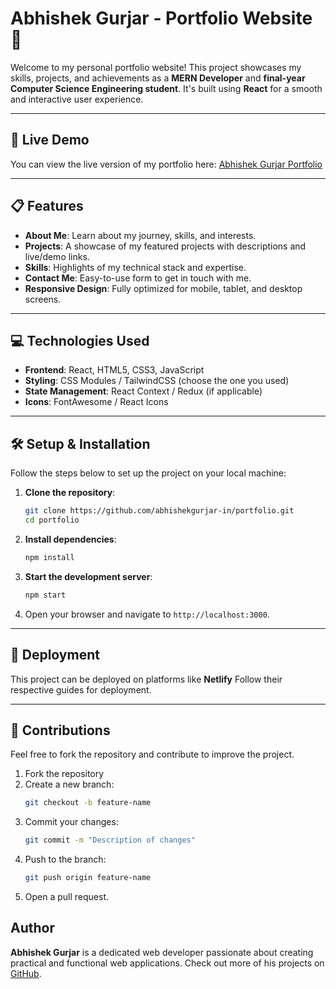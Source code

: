 
# Abhishek Gurjar - Portfolio Website 🌟

Welcome to my personal portfolio website! This project showcases my skills, projects, and achievements as a **MERN Developer** and **final-year Computer Science Engineering student**. It's built using **React** for a smooth and interactive user experience.

---

## 🔗 Live Demo  
You can view the live version of my portfolio here: [Abhishek Gurjar Portfolio](https://abhishekgurjar.netlify.app/) 

---

## 📋 Features  
- **About Me**: Learn about my journey, skills, and interests.  
- **Projects**: A showcase of my featured projects with descriptions and live/demo links.  
- **Skills**: Highlights of my technical stack and expertise.  
- **Contact Me**: Easy-to-use form to get in touch with me.  
- **Responsive Design**: Fully optimized for mobile, tablet, and desktop screens.  

---

## 💻 Technologies Used  
- **Frontend**: React, HTML5, CSS3, JavaScript  
- **Styling**: CSS Modules / TailwindCSS (choose the one you used)  
- **State Management**: React Context / Redux (if applicable)  
- **Icons**: FontAwesome / React Icons  

---

## 🛠️ Setup & Installation  
Follow the steps below to set up the project on your local machine:  

1. **Clone the repository**:  
   ```bash
   git clone https://github.com/abhishekgurjar-in/portfolio.git
   cd portfolio
   ```

2. **Install dependencies**:  
   ```bash
   npm install
   ```

3. **Start the development server**:  
   ```bash
   npm start
   ```

4. Open your browser and navigate to `http://localhost:3000`.

---



## 🚀 Deployment  
This project can be deployed on platforms like **Netlify** Follow their respective guides for deployment.

---

## 🤝 Contributions  
Feel free to fork the repository and contribute to improve the project.  

1. Fork the repository  
2. Create a new branch:  
   ```bash
   git checkout -b feature-name
   ```
3. Commit your changes:  
   ```bash
   git commit -m "Description of changes"
   ```
4. Push to the branch:  
   ```bash
   git push origin feature-name
   ```
5. Open a pull request.  


## Author
**Abhishek Gurjar** is a dedicated web developer passionate about creating practical and functional web applications. Check out more of his projects on [GitHub](https://github.com/abhishekgurjar-in).


